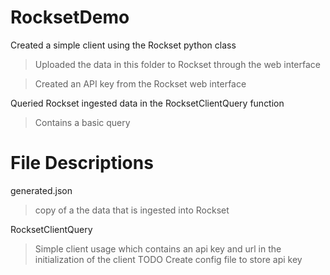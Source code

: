 # RocksetDemo
 Created a simple client using the Rockset python class
> Uploaded the data in this folder to Rockset through the web interface

> Created an API key from the Rockset web interface

Queried Rockset ingested data in the RocksetClientQuery function
>Contains a basic query

# File Descriptions
generated.json
> copy of a the data that is ingested into Rockset

RocksetClientQuery
> Simple client usage which contains an api key and url in the initialization of the client
TODO Create config file to store api key
